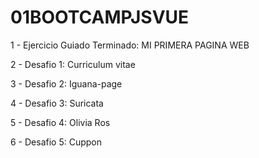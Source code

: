 # 01BOOTCAMPJSVUE

1 - Ejercicio Guiado Terminado: MI PRIMERA PAGINA WEB 

2 - Desafio 1: Curriculum vitae

3 - Desafio 2: Iguana-page

4 - Desafio 3: Suricata

5 - Desafio 4: Olivia Ros

6 - Desafio 5: Cuppon
